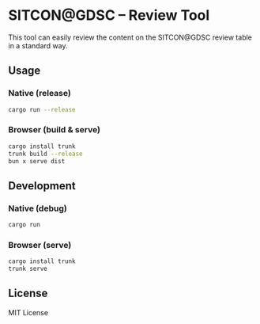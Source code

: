 # SITCON@GDSC – Review Tool

This tool can easily review the content on the SITCON@GDSC review table
in a standard way.

## Usage

### Native (release)

```bash
cargo run --release
```

### Browser (build & serve)

```bash
cargo install trunk
trunk build --release
bun x serve dist
```

## Development

### Native (debug)

```bash
cargo run
```

### Browser (serve)

```bash
cargo install trunk
trunk serve
```

## License

MIT License
